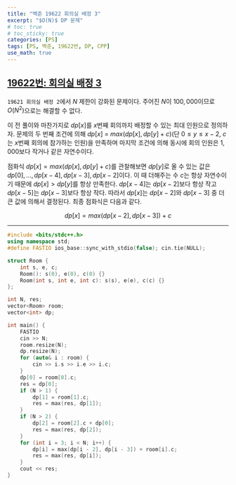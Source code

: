 ```yaml
---
title: "백준 19622 회의실 배정 3"
excerpt: "$O(N)$ DP 문제"
# toc: true
# toc_sticky: true
categories: [PS]
tags: [PS, 백준, 19622번, DP, CPP]
use_math: true
---
```


## [19622번: 회의실 배정 3](https://www.acmicpc.net/problem/19622)

`19621 회의실 배정 2`에서 $N$ 제한이 강화된 문제이다. 주어진 $N$이 $100,000$이므로 $O(N^2)$으로는 해결할 수 없다.  

이 전 풀이와 마찬가지로 $dp[x]$를 $x$번째 회의까지 배정할 수 있는 최대 인원으로 정의하자. 문제의 두 번째 조건에 의해 $dp[x]$ = $max(dp[x], dp[y] + c)$(단 $0 \leq y \leq x-2$, $c$는 $x$번째 회의에 참가하는 인원)을 만족하며 마지막 조건에 의해 동시에 회의 인원은 $1,000$보다 작거나 같은 자연수이다.  

점화식 $dp[x] = max(dp[x], dp[y] + c)$를 관찰해보면 $dp[y]$로 올 수 있는 값은 $dp[0], ... , dp[x-4], dp[x-3], dp[x-2]$이다. 이 때 더해주는 수 $c$는 항상 자연수이기 때문에 $dp[x] > dp[y]$를 항상 만족한다. $dp[x - 4]$는 $dp[x - 2]$보다 항상 작고 $dp[x-5]$는 $dp[x-3]$보다 항상 작다. 따라서 $dp[x]$는 $dp[x-2]$와 $dp[x-3]$ 중 더 큰 값에 의해서 결정된다. 최종 점화식은 다음과 같다.

$$ dp[x] = max(dp[x - 2], dp[x - 3]) + c $$
 
<hr>

```cpp
#include <bits/stdc++.h>
using namespace std;
#define FASTIO ios_base::sync_with_stdio(false); cin.tie(NULL);

struct Room {
    int s, e, c;
    Room(): s(0), e(0), c(0) {}
    Room(int s, int e, int c): s(s), e(e), c(c) {}
};

int N, res;
vector<Room> room;
vector<int> dp;

int main() {
    FASTIO
    cin >> N;
    room.resize(N);
    dp.resize(N);
    for (auto& i : room) {
        cin >> i.s >> i.e >> i.c;
    }
    dp[0] = room[0].c;
    res = dp[0];
    if (N > 1) {
        dp[1] = room[1].c;
        res = max(res, dp[1]);
    }
    if (N > 2) {
        dp[2] = room[2].c + dp[0];
        res = max(res, dp[2]);
    }
    for (int i = 3; i < N; i++) {
        dp[i] = max(dp[i - 2], dp[i - 3]) + room[i].c;
        res = max(res, dp[i]);
    }
    cout << res;
}
```

<br><br>